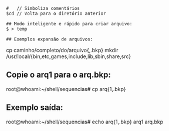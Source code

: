 ```
#   // Simboliza comentários
$cd // Volta para o diretório anterior

## Modo inteligente e rápido para criar arquivo:
$ > temp

## Exemplos expansão de arquivos:
```
cp caminho/completo/do/arquivo{,.bkp}
mkdir /usr/local/{bin,etc,games,include,lib,sbin,share,src}

## Copie o arq1 para o arq.bkp:
root@whoami:~/shell/sequencias# cp arq{1,.bkp}

## Exemplo saída:
root@whoami:~/shell/sequencias# echo arq{1,.bkp}
arq1 arq.bkp

```
